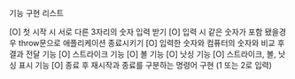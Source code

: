 기능 구현 리스트

[O] 첫 시작 시 서로 다른 3자리의 숫자 입력 받기
[O] 입력 시 같은 숫자가 포함 됐을경우 throw문으로 애플리케이션 종료시키기
[O] 입력한 숫자와 컴퓨터의 숫자와 비교 후 결과 전달 기능
[O] 스트라이크 기능
[O] 볼 기능
[O] 낫싱 기능
[O] 스트라이크, 볼, 낫싱 표시 기능
[O] 종료 후 재시작과 종료를 구분하는 명령어 구현 (1 또는 2로 입력)